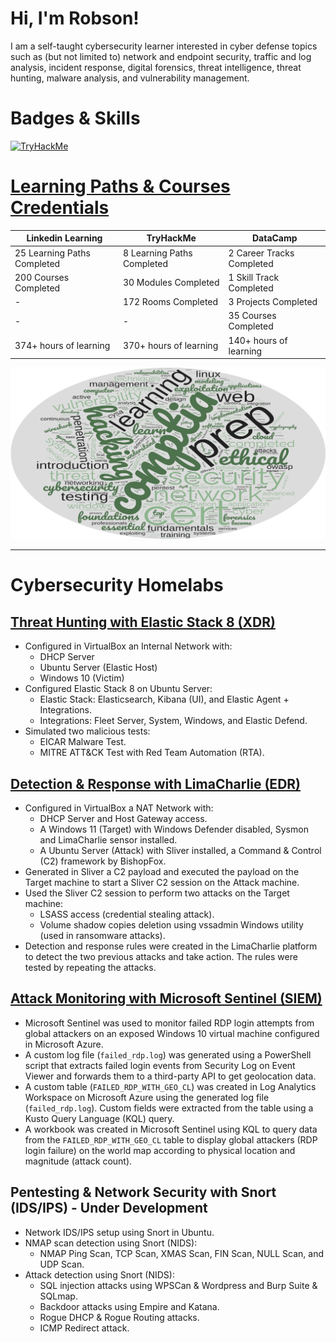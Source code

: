 # Hi, I'm Robson!

I am a self-taught cybersecurity learner interested in cyber defense topics such as (but not limited to) network and endpoint security, traffic and log analysis, incident response, digital forensics, threat intelligence, threat hunting, malware analysis, and vulnerability management.

# Badges & Skills
[<img src="https://tryhackme-badges.s3.amazonaws.com/robsann.png" alt="TryHackMe">](https://tryhackme.com/p/robsann)

# [Learning Paths & Courses Credentials](https://github.com/robsann/robsann/blob/main/courses.md)

<div align="center">

| Linkedin Learning            | TryHackMe                  | DataCamp                  |
|-----------------------------|----------------------------|---------------------------|
| 25 Learning Paths Completed | 8 Learning Paths Completed | 2 Career Tracks Completed |
| 200 Courses Completed       | 30 Modules Completed       | 1 Skill Track Completed   |
| -                           | 172 Rooms Completed        | 3 Projects Completed      |
| -                           | -                          | 35 Courses Completed      |
| 374+ hours of learning      | 370+ hours of learning     | 140+ hours of learning    |

</div>

<img src="images/wordcloud.png" title="Wordcloud"/>

---

# Cybersecurity Homelabs
## [Threat Hunting with Elastic Stack 8 (XDR)](https://github.com/robsann/ElasticStackLab)
- Configured in VirtualBox an Internal Network with:
    - DHCP Server
    - Ubuntu Server (Elastic Host)
    - Windows 10 (Victim)
- Configured Elastic Stack 8 on Ubuntu Server:
    - Elastic Stack: Elasticsearch, Kibana (UI), and Elastic Agent + Integrations.
    - Integrations: Fleet Server, System, Windows, and Elastic Defend.
- Simulated two malicious tests:
    - EICAR Malware Test.
    - MITRE ATT&CK Test with Red Team Automation (RTA).

## [Detection & Response with LimaCharlie (EDR)](https://github.com/robsann/LimaCharlieEDRTelemetry)
- Configured in VirtualBox a NAT Network with:
    - DHCP Server and Host Gateway access.
    - A Windows 11 (Target) with Windows Defender disabled, Sysmon and LimaCharlie sensor installed.
    - A Ubuntu Server (Attack) with Sliver installed, a Command & Control (C2) framework by BishopFox.
- Generated in Sliver a C2 payload and executed the payload on the Target machine to start a Sliver C2 session on the Attack machine.
- Used the Sliver C2 session to perform two attacks on the Target machine:
    - LSASS access (credential stealing attack).
    - Volume shadow copies deletion using vssadmin Windows utility (used in ransomware attacks).
- Detection and response rules were created in the LimaCharlie platform to detect the two previous attacks and take action. The rules were tested by repeating the attacks.

## [Attack Monitoring with Microsoft Sentinel (SIEM)](https://github.com/robsann/AzureSentinelSIEMAttackMap)
- Microsoft Sentinel was used to monitor failed RDP login attempts from global attackers on an exposed Windows 10 virtual machine configured in Microsoft Azure.
- A custom log file (`failed_rdp.log`) was generated using a PowerShell script that extracts failed login events from Security Log on Event Viewer and forwards them to a third-party API to get geolocation data.
- A custom table (`FAILED_RDP_WITH_GEO_CL`) was created in Log Analytics Workspace on Microsoft Azure using the generated log file (`failed_rdp.log`). Custom fields were extracted from the table using a Kusto Query Language (KQL) query.
- A workbook was created in Microsoft Sentinel using KQL to query data from the `FAILED_RDP_WITH_GEO_CL` table to display global attackers (RDP login failure) on the world map according to physical location and magnitude (attack count).

## Pentesting & Network Security with Snort (IDS/IPS) - Under Development
- Network IDS/IPS setup using Snort in Ubuntu.
- NMAP scan detection using Snort (NIDS):
    - NMAP Ping Scan, TCP Scan, XMAS Scan, FIN Scan, NULL Scan, and UDP Scan.
- Attack detection using Snort (NIDS):
    - SQL injection attacks using WPSCan & Wordpress and Burp Suite & SQLmap.
    - Backdoor attacks using Empire and Katana.
    - Rogue DHCP & Rogue Routing attacks.
    - ICMP Redirect attack.


<!--
**robsann/robsann** is a ✨ _special_ ✨ repository because its `README.md` (this file) appears on your GitHub profile.

Here are some ideas to get you started:

- 🔭 I’m currently working on ...
- 🌱 I’m currently learning ...
- 👯 I’m looking to collaborate on ...
- 🤔 I’m looking for help with ...
- 💬 Ask me about ...
- 📫 How to reach me: ...
- 😄 Pronouns: ...
- ⚡ Fun fact: ...
-->
